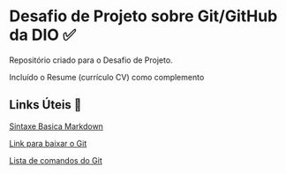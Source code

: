 # Desafio de Projeto sobre Git/GitHub da DIO :white_check_mark:
Repositório criado para o Desafio de Projeto.

Incluído o Resume (currículo CV) como complemento

## Links Úteis :link:
[Sintaxe Basica Markdown](https://www.markdownguide.org/basic-syntax/)

[Link para baixar o Git ](https://git-scm.com/downloads)

[Lista de comandos do Git](https://gist.github.com/leocomelli/2545add34e4fec21ec16)



